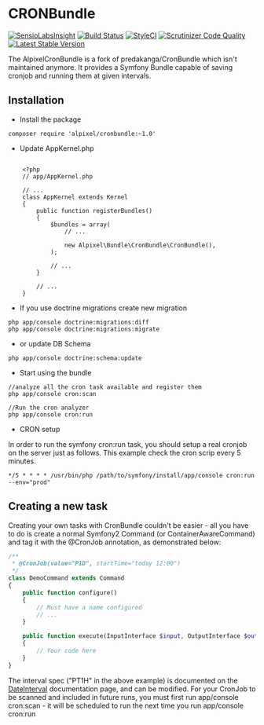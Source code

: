 CRONBundle
===========

[![SensioLabsInsight](https://insight.sensiolabs.com/projects/014b2cfe-5f5d-42c2-b2e6-2c6f59342222/mini.png)](https://insight.sensiolabs.com/projects/014b2cfe-5f5d-42c2-b2e6-2c6f59342222)
[![Build Status](https://travis-ci.org/alpixel/AlpixelCronBundle.svg?branch=master)](https://travis-ci.org/alpixel/AlpixelCronBundle)
[![StyleCI](https://styleci.io/repos/50050483/shield)](https://styleci.io/repos/50050483)
[![Scrutinizer Code Quality](https://scrutinizer-ci.com/g/alpixel/AlpixelCronBundle/badges/quality-score.png?b=master)](https://scrutinizer-ci.com/g/alpixel/AlpixelCronBundle/?branch=master)
[![Latest Stable Version](https://poser.pugx.org/alpixel/cronbundle/v/stable)](https://packagist.org/packages/alpixel/cronbundle)


The AlpixelCronBundle is a fork of predakanga/CronBundle which isn't maintained anymore. It provides a Symfony Bundle capable of saving cronjob and running them at given intervals.



## Installation

* Install the package

```
composer require 'alpixel/cronbundle:~1.0'
```

* Update AppKernel.php


```

    <?php
    // app/AppKernel.php

    // ...
    class AppKernel extends Kernel
    {
        public function registerBundles()
        {
            $bundles = array(
                // ...

                new Alpixel\Bundle\CronBundle\CronBundle(),
            );

            // ...
        }

        // ...
    }
```

* If you use doctrine migrations create new migration

```
php app/console doctrine:migrations:diff
php app/console doctrine:migrations:migrate
```

* or update DB Schema

```
php app/console doctrine:schema:update
```

* Start using the bundle

```
//analyze all the cron task available and register them
php app/console cron:scan 

//Run the cron analyzer
php app/console cron:run
```

* CRON setup

In order to run the symfony cron:run task, you should setup a real cronjob on the server just as follows. This example check the cron scrip every 5 minutes.

```
*/5 * * * * /usr/bin/php /path/to/symfony/install/app/console cron:run --env="prod"
```

## Creating a new task

Creating your own tasks with CronBundle couldn't be easier - all you have to do is create a normal Symfony2 Command (or ContainerAwareCommand) and tag it with the @CronJob annotation, as demonstrated below:

```php
/**
 * @CronJob(value="P1D", startTime="today 12:00")
 */
class DemoCommand extends Command
{
    public function configure()
    {
        // Must have a name configured
        // ...
    }

    public function execute(InputInterface $input, OutputInterface $output)
    {
        // Your code here
    }
}
```

The interval spec ("PT1H" in the above example) is documented on the [DateInterval](http://php.net/dateinterval) documentation page, and can be modified. For your CronJob to be scanned and included in future runs, you must first run app/console cron:scan - it will be scheduled to run the next time you run app/console cron:run
